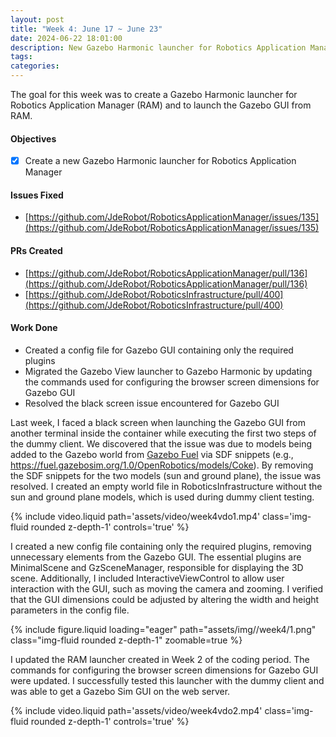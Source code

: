 ```yaml
---
layout: post
title: "Week 4: June 17 ~ June 23"
date: 2024-06-22 18:01:00
description: New Gazebo Harmonic launcher for Robotics Application Manager
tags: 
categories: 
---
```


The goal for this week was to create a Gazebo Harmonic launcher for Robotics Application Manager (RAM) and to launch the Gazebo GUI from RAM. 

#### Objectives

- [x] Create a new Gazebo Harmonic launcher for Robotics Application Manager

#### Issues Fixed

- [https://github.com/JdeRobot/RoboticsApplicationManager/issues/135](https://github.com/JdeRobot/RoboticsApplicationManager/issues/135)

#### PRs Created

- [https://github.com/JdeRobot/RoboticsApplicationManager/pull/136](https://github.com/JdeRobot/RoboticsApplicationManager/pull/136)
- [https://github.com/JdeRobot/RoboticsInfrastructure/pull/400](https://github.com/JdeRobot/RoboticsInfrastructure/pull/400)

#### Work Done

- Created a config file for Gazebo GUI containing only the required plugins
- Migrated the Gazebo View launcher to Gazebo Harmonic by updating the commands used for configuring the browser screen dimensions for Gazebo GUI
- Resolved the black screen issue encountered for Gazebo GUI

Last week, I faced a black screen when launching the Gazebo GUI from another terminal inside the container while executing the first two steps of the dummy client. We discovered that the issue was due to models being added to the Gazebo world from [Gazebo Fuel](https://app.gazebosim.org/fuel) via SDF snippets (e.g., https://fuel.gazebosim.org/1.0/OpenRobotics/models/Coke). By removing the SDF snippets for the two models (sun and ground plane), the issue was resolved. I created an empty world file in RoboticsInfrastructure without the sun and ground plane models, which is used during dummy client testing.

<div class="row mt-3 justify-content-center">
    <div class="col-lg-10 mt-3 mt-md-0">
        {% include video.liquid path='assets/video/week4vdo1.mp4' class='img-fluid rounded z-depth-1' controls='true' %}
    </div>
</div>

I created a new config file containing only the required plugins, removing unnecessary elements from the Gazebo GUI. The essential plugins are MinimalScene and GzSceneManager, responsible for displaying the 3D scene. Additionally, I included InteractiveViewControl to allow user interaction with the GUI, such as moving the camera and zooming. I verified that the GUI dimensions could be adjusted by altering the width and height parameters in the config file.

{% include figure.liquid loading="eager" path="assets/img//week4/1.png" class="img-fluid rounded z-depth-1" zoomable=true %}

I updated the RAM launcher created in Week 2 of the coding period. The commands for configuring the browser screen dimensions for Gazebo GUI were updated. I successfully tested this launcher with the dummy client and was able to get a Gazebo Sim GUI on the web server.

<div class="row mt-3 justify-content-center">
    <div class="col-lg-10 mt-3 mt-md-0">
        {% include video.liquid path='assets/video/week4vdo2.mp4' class='img-fluid rounded z-depth-1' controls='true' %}
    </div>
</div>